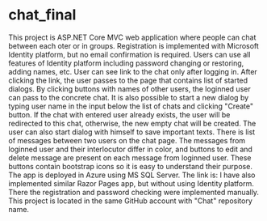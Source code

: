 # chat_final
This project is ASP.NET Core MVC web application where people can chat between each oter or in groups.
Registration is implemented with Microsoft Identity platform, but no email confirmation is required. Users can use all features of Identity platform including password changing or restoring, adding names, etc.
User can see link to the chat only after logging in. After clicking the link, the user passes to the page that contains list of started dialogs. By clicking buttons with names of other users, the loginned user can pass to the concrete chat. It is also possible to start a new dialog by typing user name in the input below the list of chats and clicking "Create" button. If the chat with entered user already exists, the user will be redirected to this chat, otherwise, the new empty chat will be created. The user can also start dialog with himself to save important texts.
There is list of messages between two users on the chat page. The messages from loginned user and their interlocutor differ in color, and buttons to edit and delete message are present on each message from loginned user. These buttons contain bootstrap icons so it is easy to understand their purpose.
The app is deployed in Azure using MS SQL Server. The link is: 
I have also implemented similar Razor Pages app, but without using Identity platform. There the registration and password checking were implemented manually. This project is located in the same GitHub account with "Chat" repository name.
